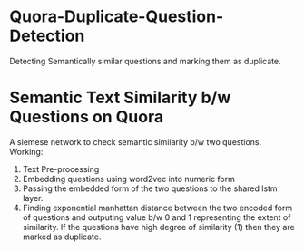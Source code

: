 # Quora-Duplicate-Question-Detection
Detecting Semantically similar questions and marking them as duplicate.

# Semantic Text Similarity b/w Questions on Quora
A siemese network to check semantic similarity b/w two questions. Working:

1. Text Pre-processing
2. Embedding questions using word2vec into numeric form
3. Passing the embedded form of the two questions to the shared lstm layer.
4. Finding exponential manhattan distance between the two encoded form of questions and outputing value b/w 0 and 1 representing the extent of similarity. If the questions have high degree of similarity (1) then they are marked as duplicate.
